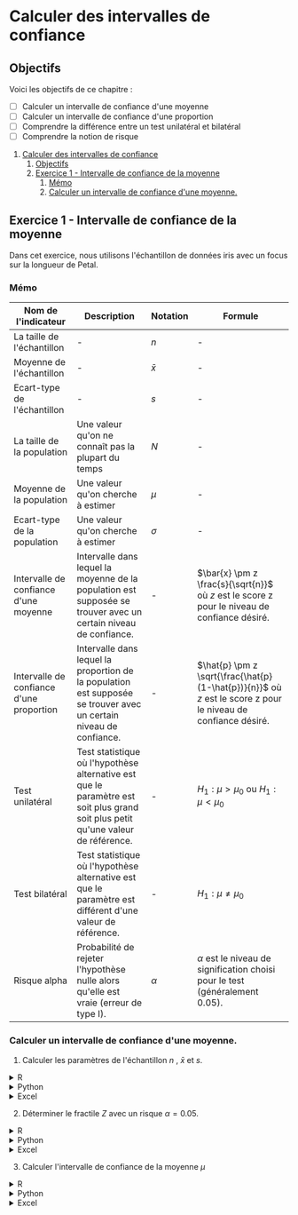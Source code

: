 # Calculer des intervalles de confiance

## Objectifs
Voici les objectifs de ce chapitre :
- [ ] Calculer un intervalle de confiance d'une moyenne
- [ ] Calculer un intervalle de confiance d'une proportion
- [ ] Comprendre la différence entre un test unilatéral et bilatéral
- [ ] Comprendre la notion de risque

1. [Calculer des intervalles de confiance](#calculer-des-intervalles-de-confiance)
   1. [Objectifs](#objectifs)
   2. [Exercice 1 - Intervalle de confiance de la moyenne](#exercice-1---intervalle-de-confiance-de-la-moyenne)
      1. [Mémo](#mémo)
      2. [Calculer un intervalle de confiance d'une moyenne.](#calculer-un-intervalle-de-confiance-dune-moyenne)

## Exercice 1 - Intervalle de confiance de la moyenne

Dans cet exercice, nous utilisons l'échantillon de données iris avec un focus sur la longueur de Petal.

### Mémo
| Nom de l'indicateur | Description    | Notation | Formule                          |
|---------------------|----------------|----------|----------------------------------|
| La taille de l'échantillon | - | $n$  | -  |
| Moyenne de l'échantillon | - | $\bar{x}$  | -  |
| Ecart-type de l'échantillon | - | $s$  | -  |
| La taille de la population | Une valeur qu'on ne connaît pas la plupart du temps | $N$  | -  |
| Moyenne de la population | Une valeur qu'on cherche à estimer | $\mu$  | -  |
| Ecart-type de la population | Une valeur qu'on cherche à estimer | $\sigma$  | -  |
| Intervalle de confiance d'une moyenne | Intervalle dans lequel la moyenne de la population est supposée se trouver avec un certain niveau de confiance. | -                       | $\bar{x} \pm z \frac{s}{\sqrt{n}}$ où $z$ est le score z pour le niveau de confiance désiré.    |
| Intervalle de confiance d'une proportion | Intervalle dans lequel la proportion de la population est supposée se trouver avec un certain niveau de confiance. | -                       | $\hat{p} \pm z \sqrt{\frac{\hat{p}(1-\hat{p})}{n}}$ où $z$ est le score z pour le niveau de confiance désiré. |
| Test unilatéral                     | Test statistique où l'hypothèse alternative est que le paramètre est soit plus grand soit plus petit qu'une valeur de référence. | -                       | $H_1: \mu > \mu_0$ ou $H_1: \mu < \mu_0$                                                        |
| Test bilatéral                      | Test statistique où l'hypothèse alternative est que le paramètre est différent d'une valeur de référence. | -                       | $H_1: \mu \neq \mu_0$                                                                          |
| Risque alpha                        | Probabilité de rejeter l'hypothèse nulle alors qu'elle est vraie (erreur de type I).                     | $\alpha$                | $\alpha$ est le niveau de signification choisi pour le test (généralement 0.05).               |

### Calculer un intervalle de confiance d'une moyenne. 

1. Calculer les paramètres de l'échantillon $n$ , $\bar{x}$ et $s$.
<details>
<summary>R</summary>

```r
```
</details>

<details>
<summary>Python</summary>

```python
```
</details>

<details>
<summary>Excel</summary>

```
```
</details>

2. Déterminer le fractile $Z$ avec un risque $\alpha = 0.05$.
<details>
<summary>R</summary>

```r
```
</details>

<details>
<summary>Python</summary>

```python
```
</details>

<details>
<summary>Excel</summary>

```
```
</details>

3. Calculer l'intervalle de confiance de la moyenne $\mu$
<details>
<summary>R</summary>

```r
```
</details>

<details>
<summary>Python</summary>

```python
```
</details>

<details>
<summary>Excel</summary>

```
```
</details>
